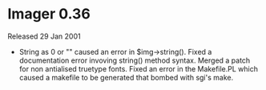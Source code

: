 # Imager 0.36

Released 29 Jan 2001

- String as 0 or "" caused an error in $img->string().  Fixed a   documentation error invoving string() method syntax.  Merged a patch  for non antialised truetype fonts.  Fixed an error in the Makefile.PL  which caused a makefile to be generated that bombed with sgi's make.